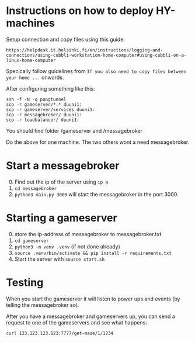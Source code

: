 # Instructions on how to deploy HY-machines

Setup connection and copy files using this guide:

    https://helpdesk.it.helsinki.fi/en/instructions/logging-and-connections/using-cubbli-workstation-home-computer#using-cubbli-on-a-linux-home-computer

Specically follow guidelines from `If you also need to copy files between your home ...` onwards.

After configuring something like this:

    ssh -f -N -q pangtunnel 
    scp -r gameserver/*.* duuni1:
    scp -r gameserver/services duuni1:
    scp -r messagebroker/ duuni1:
    scp -r loadbalancer/ duuni1:

You should find folder /gameserver and /messagebroker

Do the above for one machine. The two others wont a need messagebroker.

# Start a messagebroker

0. Find out the ip of the server using `ip a`
1. `cd messagebroker`
2. `python3 main.py 3000` will start the messagebroker in the port 3000.

# Starting a gameserver

0. store the ip-address of messagebroker to messagebroker.txt
1. `cd gameserver`
2. `python3 -m venv .venv` (if not done already)
3. `source .venv/bin/activate && pip install -r requirements.txt`
4. Start the server with `source start.sh`

        

# Testing

When you start the gameserver it will listen to power ups and events (by telling the messagebroker so).

After you have a messagebroker and gameservers up, you can send a request to one of the gameservers and see what happens:

    curl 123.123.123.123:7777/get-maze/1/1234
